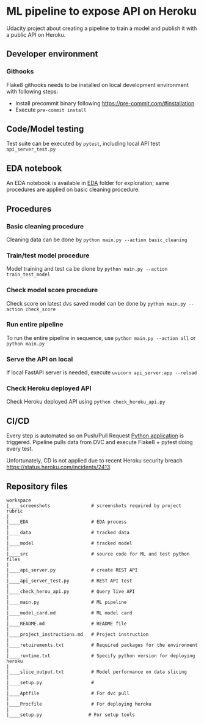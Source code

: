 # ML pipeline to expose API on Heroku

Udacity project about creating a pipeline to train a model and publish it with a public API on Heroku.

## Developer environment

### Githooks

Flake8 githooks needs to be installed on local development environment with following steps:

* Install precommit binary following https://pre-commit.com/#installation
* Execute `pre-commit install`

## Code/Model testing

Test suite can be executed by `pytest`, including local API test `api_server_test.py`

## EDA notebook

An EDA notebook is available in [EDA](EDA) folder for exploration; same procedures are applied on basic cleaning procedure.

## Procedures

### Basic cleaning procedure

Cleaning data can be done by `python main.py --action basic_cleaning`

### Train/test model procedure

Model training and test ca be dione by `python main.py --action train_test_model`

### Check model score procedure

Check score on latest dvs saved model can be done by `python main.py --action check_score`

### Run entire pipeline

To run the entire pipeline in sequence, use `python main.py --action all` or `python main.py`

### Serve the API on local

If local FastAPI server is needed, execute `uvicorn api_server:app --reload`

### Check Heroku deployed API

Check Heroku deployed API using `python check_heroku_api.py`

## CI/CD

Every step is automated so on Push/Pull Request [Python application](.github/workflows/api_server.yaml) is triggered.
Pipeline pulls data from DVC and execute Flake8 + pytest doing every test.

Unfortunately, CD is not applied due to recent Heroku security breach https://status.heroku.com/incidents/2413

## Repository files

```
workspace
|____screenshots               # screenshots required by project rubric
|
|____EDA                       # EDA process
|
|____data                      # tracked data
|  
|____model                     # tracked model
| 
|____src                       # source code for ML and test python files
| 
|____api_server.py             # create REST API
|
|____api_server_test.py        # REST API test
|
|____check_herou_api.py        # Query live API
|
|____main.py                   # ML pipeline
|
|____model_card.md             # ML model card
|
|____README.md                 # README file
|
|____project_instructions.md   # Project instruction
|
|____retuirements.txt          # Required packages for the environment
|
|____runtime.txt               # Specify python version for deploying heroku
|
|____slice_output.txt          # Model performance on data slicing
|
|____setup.py                  #
|
|____Aptfile                   # For dvc pull
|
|____Procfile                  # For deploying heroku
|
|____setup.py                 # For setup tools

```
